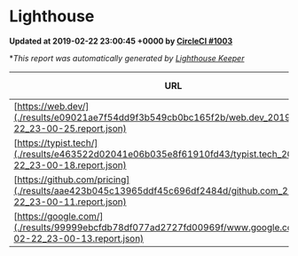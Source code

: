 
# Lighthouse

**Updated at 2019-02-22 23:00:45 +0000 by [CircleCI #1003](https://circleci.com/gh/ItinerisLtd/lighthouse-keeper-example/1003)**

**This report was automatically generated by [Lighthouse Keeper](https://github.com/itinerisltd/lighthouse-keeper)*

| URL | Performance | Accessibility | Best Practices | SEO | PWA | Updated At |
| --- | --- | --- | --- | --- | --- | --- |
| [https://web.dev/](./results/e09021ae7f54dd9f3b549cb0bc165f2b/web.dev_2019-02-22_23-00-25.report.json) | 0.92 | 0.93 | 0.93 | 0.91 | 1 | 2019-02-22T23:00:25.035Z |
| [https://typist.tech/](./results/e463522d02041e06b035e8f61910fd43/typist.tech_2019-02-22_23-00-18.report.json) | 1 |  |  |  |  | 2019-02-22T23:00:18.181Z |
| [https://github.com/pricing](./results/aae423b045c13965ddf45c696df2484d/github.com_2019-02-22_23-00-11.report.json) | 0.71 | 0.89 | 0.93 | 0.9 | 0.58 | 2019-02-22T23:00:11.390Z |
| [https://google.com/](./results/99999ebcfdb78df077ad2727fd00969f/www.google.com_2019-02-22_23-00-13.report.json) | 0.94 | 0.71 | 0.93 | 0.8 | 0.58 | 2019-02-22T23:00:13.210Z |
